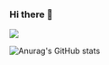 ### Hi there 👋
<img src="https://github-readme-stats.vercel.app/api/top-langs/?username=Hossein-azizdokht"/>

![Anurag's GitHub stats](https://github-readme-stats.vercel.app/api?username=Hossein-azizdokht&show_icons=true)
<!--
**Hossein-azizdokht/Hossein-azizdokht** is a ✨ _special_ ✨ repository because its `README.md` (this file) appears on your GitHub profile.

Here are some ideas to get you started:

- 🔭 I’m currently working on ...
- 🌱 I’m currently learning ...
- 👯 I’m looking to collaborate on ...
- 🤔 I’m looking for help with ...
- 💬 Ask me about ...
- 📫 How to reach me: ...
- 😄 Pronouns: ...
- ⚡ Fun fact: ...
-->
